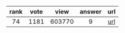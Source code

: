 
| rank | vote | view | answer | url |
|:-:|:-:|:-:|:-:|:-:|
|74|1181|603770|9| [url](http://stackoverflow.com/questions/610883/how-to-know-if-an-object-has-an-attribute-in-python) |
